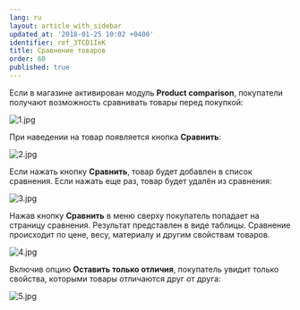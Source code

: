 ```yaml
---
lang: ru
layout: article_with_sidebar
updated_at: '2018-01-25 10:02 +0400'
identifier: ref_3TCD1IeK
title: Сравнение товаров
order: 60
published: true
---
```

Если в магазине активирован модуль **Product comparison**, покупатели получают возможность сравнивать товары перед покупкой:

![1.jpg]({{site.baseurl}}/attachments/ref_3TCD1IeK/1.jpg)

При наведении на товар появляется кнопка **Сравнить**:

![2.jpg]({{site.baseurl}}/attachments/ref_3TCD1IeK/2.jpg)

Если нажать кнопку **Сравнить**, товар будет добавлен в список сравнения. Если нажать еще раз, товар будет удалён из сравнения:

![3.jpg]({{site.baseurl}}/attachments/ref_3TCD1IeK/3.jpg)

Нажав кнопку **Сравнить** в меню сверху покупатель попадает на страницу сравнения. Результат представлен в виде таблицы. Сравнение происходит по цене, весу, материалу и другим свойствам товаров.

![4.jpg]({{site.baseurl}}/attachments/ref_3TCD1IeK/4.jpg)

Включив опцию **Оставить только отличия**, покупатель увидит только свойства, которыми товары отличаются друг от друга:

![5.jpg]({{site.baseurl}}/attachments/ref_3TCD1IeK/5.jpg)
